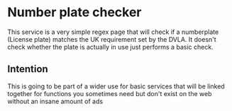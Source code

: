 # Number plate checker

This service is a very simple regex page that will check if a numberplate (License plate) matches the UK requirement set by the DVLA. It doesn't check whether the plate is actually in use just performs a basic check.


## Intention

This is going to be part of a wider use for basic services that will be linked together for functions you sometimes need but don't exist on the web without an insane amount of ads
